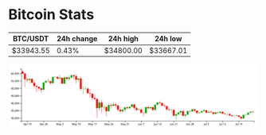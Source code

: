 # Bitcoin Stats

BTC/USDT|24h change|24h high|24h low|
|---|---|---|---|
|$33943.55|0.43%|$34800.00|$33667.01|

<img src="./chart.svg">

